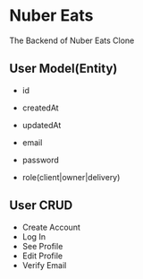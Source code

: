 # Nuber Eats

The Backend of Nuber Eats Clone

## User Model(Entity)

- id
- createdAt
- updatedAt

- email
- password
- role(client|owner|delivery)

## User CRUD

- Create Account
- Log In
- See Profile
- Edit Profile
- Verify Email
